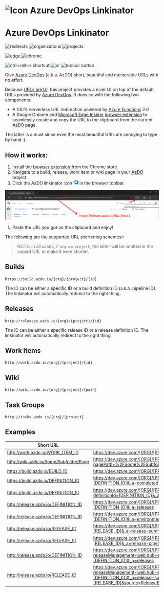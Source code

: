 ![Icon](https://github.com/kzu/azdo/raw/main/linkinator/images/AzDO32.png) Azure DevOps Linkinator
============
# Azure DevOps Linkinator

![redirects](https://img.shields.io/endpoint.svg?url=https://api.azdo.io/stats/redirect&label=%E2%A5%A4%20redirects&color=brightgreen&logo=Azure-DevOps&logoColor=brightgreen)
![organizations](https://img.shields.io/endpoint.svg?url=https://api.azdo.io/stats/org&label=organizations&color=blue&logo=Azure-DevOps&logoColor=blue)
![projects](https://img.shields.io/endpoint.svg?url=https://api.azdo.io/stats/project&label=projects&color=orange&logo=Azure-DevOps&logoColor=orange)

[![edge](https://img.shields.io/badge/edge-install-nothing?logo=Microsoft%20Edge&logoColor=9EFB0D&labelColor=blue&color=brightgreen)](https://browser.azdo.io)
[![chrome](https://img.shields.io/badge/chrome-install-4285F4?logo=Google%20Chrome)](https://browser.azdo.io)

![ctrl+shit+s shortcut](https://img.shields.io/badge/Ctrl+Shift+S-%3E%20clipboard-4285F4) ![or](https://img.shields.io/badge/%7C%7C-%20?labelColor=black&color=black) ![toolbar button](https://img.shields.io/badge/%20-%3E%20clipboard-4285F4?logo=Azure%20DevOps&logoColor=0078D7&labelColor=white)

Give [Azure DevOps](https://dev.azure.com) (a.k.a. AzDO) short, beautiful and memorable URLs with no effort.

Because [URLs are UI](https://www.hanselman.com/blog/URLsAreUI.aspx), this project provides a nicer UI on top of the default URLs provided by [Azure DevOps](https://dev.azure.com). It does so with the following two components:

* A 100% serverless URL redirection powered by [Azure Functions](http://functions.azure.com) 2.0
* A Google Chrome and [Microsoft Edge Insider](https://www.microsoftedgeinsider.com/) [browser extension](https://browser.azdo.io/) to seamlessly create and copy the URL to the clipboard from the current [AzDO](https://dev.azure.com) page.

The latter is a must since even the most beautiful URIs are annoying to type by hand :).

## How it works:

1. Install the [browser extension](http://browser.azdo.io/) from the Chrome store.
2. Navigate to a build, release, work item or wiki page in your [AzDO](https://dev.azure.com) project.
3. Click the AzDO linkinator icon [![icon](linkinator/images/AzDO16.png)](https://browser.azdo.io) in the browser toolbar.

![Screenshot](img/SmallPreview.png)

1. Paste the URL you got on the clipboard and enjoy!

The following are the supported URL shortening schemes:r

> NOTE: in all cases, if `org` == `project`, the latter will be omitted in the copied URL to make it even shorter.

## Builds

`https://build.azdo.io/{org}/{project}/{id}`

The ID can be either a specific ID or a build definition ID (a.k.a. pipeline ID). The linkinator will automatically redirect to the right thing.

## Releases

`http://releases.azdo.io/{org}/{project}/{id}`

The ID can be either a specific release ID or a release definition ID. The linkinator will automatically redirect to the right thing.

## Work Items

`http://work.azdo.io/{org}/{project}/{id}`

## Wiki

`http://wiki.azdo.io/{org}/{project}/{path}`

## Task Groups

`http://tasks.azdo.io/{org}/{project}`


## Examples

| Short URL | Original URL |
| ------------ |-------------|
| http://work.azdo.io/WORK_ITEM_ID | https://dev.azure.com/[ORG]/[PROJECT]/_workitems/edit/[WORK_ITEM_ID] |
| http://wiki.azdo.io/Some/Subfolder/Page | https://dev.azure.com/[ORG]/[PROJECT]/_wiki/wikis/[ORG]/[PROJECT].wiki?pagePath=%2FSome%2FSubfolder%2FPage |
| https://build.azdo.io/BUILD_ID | https://dev.azure.com/[ORG]/[PROJECT]/_build/index?buildId=[BUILD_ID] |
| https://build.azdo.io/DEFINITION_ID | https://dev.azure.com/[ORG]/[PROJECT]/_build/index?definitionId=[DEFINITION_ID]&_a=completed |
| https://build.azdo.io/DEFINITION_ID | https://dev.azure.com/[ORG]/[PROJECT]/[ORG]/[PROJECT]%20Team/_build?definitionId=[DEFINITION_ID]&_a=summary
| http://release.azdo.io/DEFINITION_ID | https://dev.azure.com/[ORG]/[PROJECT]/_release?definitionId=[DEFINITION_ID]&_a=releases |
| http://release.azdo.io/DEFINITION_ID | https://dev.azure.com/[ORG]/[PROJECT]/_releaseDefinition?definitionId=[DEFINITION_ID]&_a=environments-editor-preview |
| http://release.azdo.io/RELEASE_ID | https://dev.azure.com/[ORG]/[PROJECT]/_release?releaseId=[RELEASE_ID]&_a=release-summary |
| http://release.azdo.io/RELEASE_ID | https://dev.azure.com/[ORG]/[PROJECT]/_releaseProgress?releaseId=[RELEASE_ID]&_a=release-pipeline-progress |
| http://release.azdo.io/DEFINITION_ID | https://dev.azure.com/[ORG]/[PROJECT]/_apps/hub/ms.vss-releaseManagement-web.hub-explorer?definitionId=[DEFINITION_ID]&_a=releases |
| http://release.azdo.io/RELEASE_ID | https://dev.azure.com/[ORG]/[PROJECT]/_apps/hub/ms.vss-releaseManagement-web.hub-explorer?definitionId=[DEFINITION_ID]&_a=release-summary&releaseId=[RELEASE_ID]&source=ReleaseExplorer |
